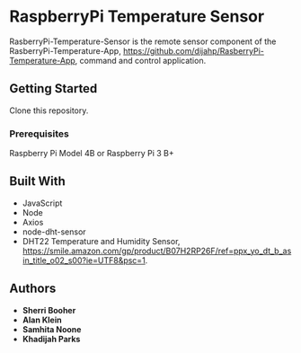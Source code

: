 # RaspberryPi Temperature Sensor

RasberryPi-Temperature-Sensor is the remote sensor component of the RasberryPi-Temperature-App, https://github.com/dijahp/RasberryPi-Temperature-App, command and control application.

## Getting Started

Clone this repository.

### Prerequisites

Raspberry Pi Model 4B or Raspberry Pi 3 B+

## Built With

- JavaScript
- Node
- Axios
- node-dht-sensor
- DHT22 Temperature and Humidity Sensor, https://smile.amazon.com/gp/product/B07H2RP26F/ref=ppx_yo_dt_b_asin_title_o02_s00?ie=UTF8&psc=1.

## Authors

- **Sherri Booher**
- **Alan Klein**
- **Samhita Noone**
- **Khadijah Parks**
